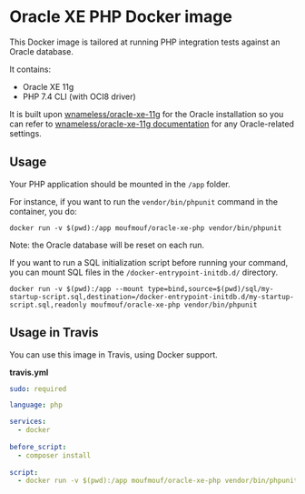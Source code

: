 # Oracle XE PHP Docker image

This Docker image is tailored at running PHP integration tests against an Oracle database.

It contains:

- Oracle XE 11g
- PHP 7.4 CLI (with OCI8 driver) 

It is built upon [wnameless/oracle-xe-11g](https://hub.docker.com/r/wnameless/oracle-xe-11g/) for the Oracle installation so you can refer to  [wnameless/oracle-xe-11g documentation](https://hub.docker.com/r/wnameless/oracle-xe-11g/) for any Oracle-related settings.

## Usage

Your PHP application should be mounted in the `/app` folder.


For instance, if you want to run the `vendor/bin/phpunit` command in the container, you do:

```
docker run -v $(pwd):/app moufmouf/oracle-xe-php vendor/bin/phpunit
```

Note: the Oracle database will be reset on each run.

If you want to run a SQL initialization script before running your command, you can mount SQL files in the `/docker-entrypoint-initdb.d/` directory.

```
docker run -v $(pwd):/app --mount type=bind,source=$(pwd)/sql/my-startup-script.sql,destination=/docker-entrypoint-initdb.d/my-startup-script.sql,readonly moufmouf/oracle-xe-php vendor/bin/phpunit
```

## Usage in Travis

You can use this image in Travis, using Docker support.

**travis.yml**
```yml
sudo: required

language: php

services:
  - docker
  
before_script:
  - composer install
  
script:
  - docker run -v $(pwd):/app moufmouf/oracle-xe-php vendor/bin/phpunit
```
